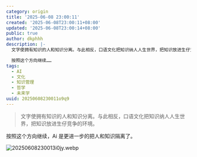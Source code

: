 ```yaml
---
category: origin
title: '2025-06-08 23:00:11'
created: '2025-06-08T23:00:11+08:00'
updated: '2025-06-08T23:00:14+08:00'
public: true
author: dkphhh
description: |-
  文字使拥有知识的人和知识分离。与此相反，口语文化把知识纳人人生世界，把知识放进生仔竞争的环境。

  按照这个方向继续……
tags:
  - AI
  - 文化
  - 知识管理
  - 哲学
  - 未来学
uuid: 20250608230011o9q9
---
```


> 文字使拥有知识的人和知识分离。与此相反，口语文化把知识纳人人生世界，把知识放进生仔竞争的环境。

按照这个方向继续，Ai 是更进一步的把人和知识隔离了。

![20250608230013i0jy.webp](https://img.dkphhh.me/20250608230013i0jy.webp)
